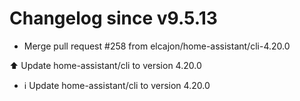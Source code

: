 # Changelog since v9.5.13
- Merge pull request #258 from elcajon/home-assistant/cli-4.20.0

⬆️ Update home-assistant/cli to version 4.20.0 
- ℹ️ Update home-assistant/cli to version 4.20.0 
